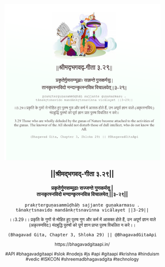 <img src="../../asset/BG_3_29.png"/>
<center><h2>||श्रीमद्‍भगवद्‍-गीता ३.२९||</h2>
<h3>प्रकृतेर्गुणसम्मूढाः सज्जन्ते गुणकर्मसु |<br/>तानकृत्स्नविदो मन्दान्कृत्स्नविन्न विचालयेत् ||३-२९||</h3>
<pre>prakṛterguṇasammūḍhāḥ sajjante guṇakarmasu .<br/>tānakṛtsnavido mandānkṛtsnavinna vicālayet ||3-29||</pre>
<p>।।3.29।। प्रकृति के गुणों से मोहित हुए पुरुष गुण और कर्म में आसक्त होते हैं, उन अपूर्ण ज्ञान वाले (अकृत्स्नविद:) मंदबुद्धि पुरुषों को पूर्ण ज्ञान प्राप्त पुरुष विचलित न करे।।</p>
<pre>(Bhagavad Gita, Chapter 3, Shloka 29) || @BhagavadGitaApi</pre><p>https://bhagavadgitaapi.in/</p><p>#API #bhagavadgitaapi #slok #nodejs #js #api #gitaapi #krishna #hinduism #vedic #ISKCON #shreemadbhagavadgita #technology</p></center>